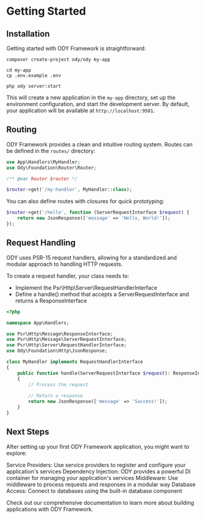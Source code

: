 # Getting Started

## Installation

Getting started with ODY Framework is straightforward:

```shell
composer create-project ody/ody my-app

cd my-app
cp .env.example .env

php ody server:start
```

This will create a new application in the `my-app` directory, set up the environment configuration, and start the
development server. By default, your application will be available at `http://localhost:9501`.

## Routing

ODY Framework provides a clean and intuitive routing system. Routes can be defined in the `routes/` directory:

```php
use App\Handlers\MyHandler;
use Ody\Foundation\Router\Router;

/** @var Router $router */

$router->get('/my-handler', MyHandler::class);
```

You can also define routes with closures for quick prototyping:

```php
$router->get('/hello', function (ServerRequestInterface $request) {
    return new JsonResponse(['message' => 'Hello, World!']);
});
```

## Request Handling

ODY uses PSR-15 request handlers, allowing for a standardized and modular approach to handling HTTP requests.

To create a request handler, your class needs to:

- Implement the Psr\Http\Server\RequestHandlerInterface
- Define a handle() method that accepts a ServerRequestInterface and returns a ResponseInterface

```php
<?php

namespace App\Handlers;

use Psr\Http\Message\ResponseInterface;
use Psr\Http\Message\ServerRequestInterface;
use Psr\Http\Server\RequestHandlerInterface;
use Ody\Foundation\Http\JsonResponse;

class MyHandler implements RequestHandlerInterface
{
    public function handle(ServerRequestInterface $request): ResponseInterface
    {
        // Process the request
        
        // Return a response
        return new JsonResponse(['message' => 'Success!']);
    }
}
```

## Next Steps

After setting up your first ODY Framework application, you might want to explore:

Service Providers: Use service providers to register and configure your application's services
Dependency Injection: ODY provides a powerful DI container for managing your application's services
Middleware: Use middleware to process requests and responses in a modular way
Database Access: Connect to databases using the built-in database component

Check out our comprehensive documentation to learn more about building applications with ODY Framework.